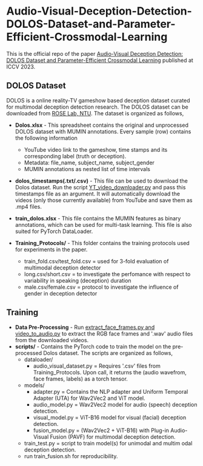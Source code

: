 # Audio-Visual-Deception-Detection-DOLOS-Dataset-and-Parameter-Efficient-Crossmodal-Learning

This is the official repo of the paper [Audio-Visual Deception Detection: DOLOS Dataset and Parameter-Efficient
Crossmodal Learning](https://arxiv.org/abs/2303.12745) published at ICCV 2023.

## DOLOS Dataset

DOLOS is a online reality-TV gameshow based deception dataset curated for multimodal deception detection research. The DOLOS dataset can be downloaded from [ROSE Lab, NTU](https://rose1.ntu.edu.sg/). The dataset is organized as follows,

+ **Dolos.xlsx** - This spreadsheet contains the original and unprocessed DOLOS dataset with MUMIN annotations. Every sample (row) contains the following information
    - YouTube video link to the gameshow, time stamps and its corresponding label (truth or deception).
    - Metadata: file_name, subject_name, subject_gender
    - MUMIN annotations as nested list of time intervals

+ **dolos_timestamps(.txt/.csv)** - This file can be used to download the Dolos dataset. Run the script [YT_video_downloader.py](https://github.com/NMS05/AV-Data-Processing) and pass this timestamps file as an argument. It will automatically download the videos (only those currently available) from YouTube and save them as .mp4 files.

+ **train_dolos.xlsx** - This file contains the MUMIN features as binary annotations, which can be used for multi-task learning. This file is also suited for PyTorch DataLoader.

+ **Training_Protocols/** - This folder contains the training protocols used for experiments in the paper.
  - train_fold.csv/test_fold.csv = used for 3-fold evaluation of multimodal deception detector
  - long.csv/short.csv = to investigate the perfomance with respect to variability in speaking (deception) duration
  - male.csv/female.csv = protocol to investigate the influence of gender in deception detector

## Training

+ **Data Pre-Processing** - Run [extract_face_frames.py and video_to_audio.py](https://github.com/NMS05/AV-Data-Processing) to extract the RGB face frames and '.wav' audio files from the downloaded videos.
+ **scripts/** - Contains the PyTorch code to train the model on the pre-processed Dolos dataset. The scripts are organized as follows,
    - dataloader/
        - audio_visual_dataset.py = Requires '.csv' files from Training_Protocols. Upon call, it returns the (audio wavefrom, face frames, labels) as a torch tensor.
    - models/
        - adapter.py = Contains the NLP adapter and Uniform Temporal Adapter (UTA) for Wav2Vec2 and ViT model.
        - audio_model.py = Wav2Vec2 model for audio (speech) deception detection.
        - visual_model.py = ViT-B16 model for visual (facial) deception detection.
        - fusion_model.py = (Wav2Vec2 + ViT-B16) with Plug-in Audio-Visual Fusion (PAVF) for multimodal deception detection.
    - train_test.py = script to train model(s) for unimodal and multim odal deception detection.
    - run train_fusion.sh for reproducibility. 
